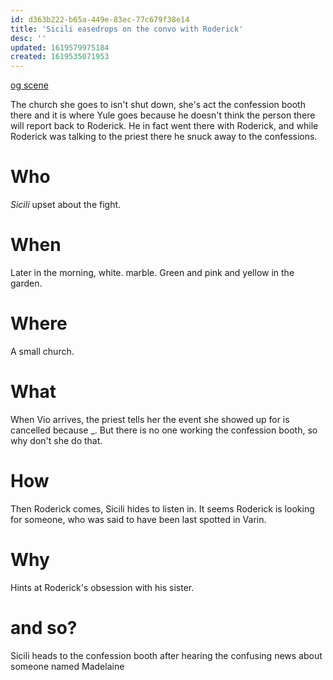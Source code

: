 ```yaml
---
id: d363b222-b65a-449e-83ec-77c679f38e14
title: 'Sicili easedrops on the convo with Roderick'
desc: ''
updated: 1619579975184
created: 1619535071953
---
```

[og scene](https://github.com/9ae/ace/blob/master/chapters/05.md#sicili-finds-out-all-churches-are-shut-down)

The church she goes to isn't shut down, she's act the confession booth there and it is where Yule goes because he doesn't think the person there will report back to Roderick.
He in fact went there with Roderick, and while Roderick was talking to the priest there he snuck away to the confessions.

# Who
*Sicili* upset about the fight.

# When
Later in the morning, white. marble. Green and pink and yellow in the garden.

# Where
A small church.

# What
When Vio arrives, the priest tells her the event she showed up for is cancelled because _. But there is no one working the confession booth, so why don't she do that.

# How
Then Roderick comes, Sicili hides to listen in. It seems Roderick is looking for someone, who was said to have been last spotted in Varin.

# Why
Hints at Roderick's obsession with his sister.

# and so?
Sicili heads to the confession booth after hearing the confusing news about someone named Madelaine